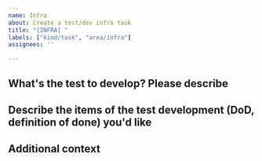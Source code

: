 ```yaml
---
name: Infra
about: Create a test/dev infra task
title: "[INFRA] "
labels: ["kind/task", "area/infra"]
assignees: ''

---
```


## What's the test to develop? Please describe

<!--A clear and concise description of what test/dev infra you want to develop.-->

## Describe the items of the test development (DoD, definition of done) you'd like

<!--
Please use a task list for items on a separate line with a clickable checkbox https://docs.github.com/en/issues/tracking-your-work-with-issues/about-task-lists

- [ ] `item 1`
-->

## Additional context

<!--Add any other context or screenshots about the test infra request here.-->
